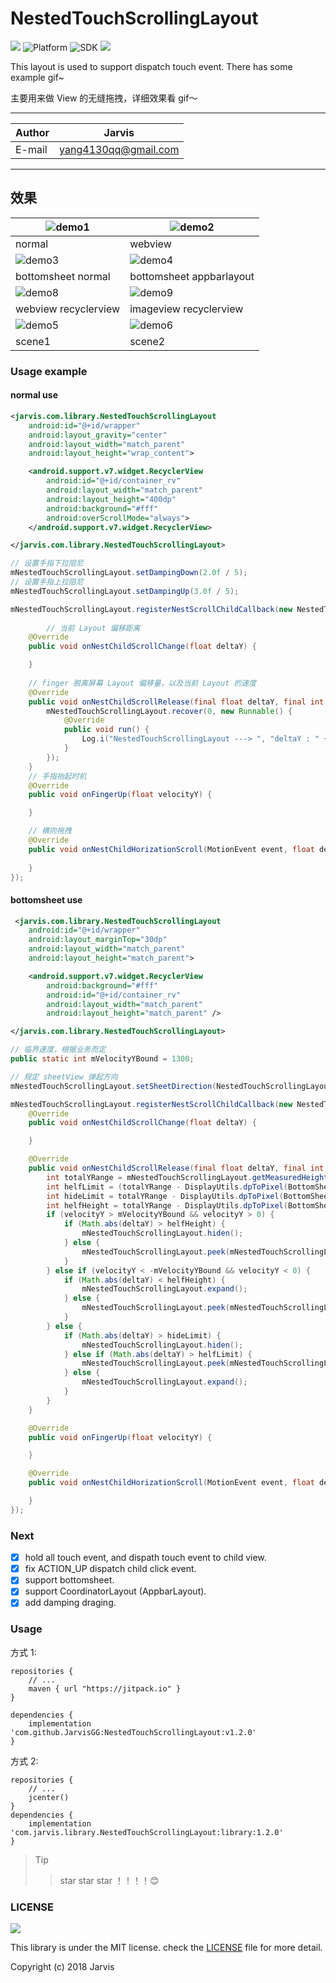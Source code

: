 NestedTouchScrollingLayout
===========================
[![](https://jitpack.io/v/JarvisGG/NestedTouchScrollingLayout.svg)](https://jitpack.io/#JarvisGG/NestedTouchScrollingLayout)
![Platform](https://img.shields.io/badge/platform-android-blue.svg)
![SDK](https://img.shields.io/badge/SDK-12%2B-blue.svg)
[![](https://img.shields.io/badge/Author-JarvisGG-7AD6FD.svg)](http:\//jarvisgg.github.io/)

This layout is used to support dispatch touch event.
There has some example gif~

主要用来做 View 的无缝拖拽，详细效果看 gif～
****
	
|Author|Jarvis|
|---|---
|E-mail|yang4130qq@gmail.com


****
## 效果
|![demo1](https://github.com/JarvisGG/NestedTouchScrollingLayout/blob/master/captures/demo1.gif "demo1")|![demo2](https://github.com/JarvisGG/NestedTouchScrollingLayout/blob/master/captures/demo2.gif "demo2")|
|---|---|
|normal|webview|
|![demo3](https://github.com/JarvisGG/NestedTouchScrollingLayout/blob/master/captures/demo3.gif "demo3")|![demo4](https://github.com/JarvisGG/NestedTouchScrollingLayout/blob/master/captures/demo4.gif "demo4")|
|bottomsheet normal|bottomsheet appbarlayout|
|![demo8](https://github.com/JarvisGG/NestedTouchScrollingLayout/blob/master/captures/demo8.gif "demo3")|![demo9](https://github.com/JarvisGG/NestedTouchScrollingLayout/blob/master/captures/demo9.gif "demo4")|
|webview recyclerview|imageview recyclerview|
|![demo5](https://github.com/JarvisGG/NestedTouchScrollingLayout/blob/master/captures/demo5.gif "demo3")|![demo6](https://github.com/JarvisGG/NestedTouchScrollingLayout/blob/master/captures/demo6.gif "demo4")|
|scene1|scene2|

### Usage example

#### normal use
``` XML
<jarvis.com.library.NestedTouchScrollingLayout
    android:id="@+id/wrapper"
    android:layout_gravity="center"
    android:layout_width="match_parent"
    android:layout_height="wrap_content">

    <android.support.v7.widget.RecyclerView
        android:id="@+id/container_rv"
        android:layout_width="match_parent"
        android:layout_height="400dp"
        android:background="#fff"
        android:overScrollMode="always">
    </android.support.v7.widget.RecyclerView>

</jarvis.com.library.NestedTouchScrollingLayout>
```

``` Java
// 设置手指下拉阻尼
mNestedTouchScrollingLayout.setDampingDown(2.0f / 5);
// 设置手指上拉阻尼
mNestedTouchScrollingLayout.setDampingUp(3.0f / 5);

mNestedTouchScrollingLayout.registerNestScrollChildCallback(new NestedTouchScrollingLayout.INestChildScrollChange() {
        
        // 当前 Layout 偏移距离
	@Override
	public void onNestChildScrollChange(float deltaY) {

	}
	
	// finger 脱离屏幕 Layout 偏移量，以及当前 Layout 的速度
	@Override
	public void onNestChildScrollRelease(final float deltaY, final int velocityY) {
		mNestedTouchScrollingLayout.recover(0, new Runnable() {
			@Override
			public void run() {
				Log.i("NestedTouchScrollingLayout ---> ", "deltaY : " + deltaY + " velocityY : " + velocityY);
			}
		});
	}
	// 手指抬起时机
	@Override
	public void onFingerUp(float velocityY) {

	}

	// 横向拖拽
	@Override
	public void onNestChildHorizationScroll(MotionEvent event, float deltaX, float deltaY) {
	
	}
});
```
#### bottomsheet use
``` xml
 <jarvis.com.library.NestedTouchScrollingLayout
	android:id="@+id/wrapper"
	android:layout_marginTop="30dp"
	android:layout_width="match_parent"
	android:layout_height="match_parent">

	<android.support.v7.widget.RecyclerView
		android:background="#fff"
		android:id="@+id/container_rv"
		android:layout_width="match_parent"
		android:layout_height="match_parent" />

</jarvis.com.library.NestedTouchScrollingLayout>
```
``` java
// 临界速度，根据业务而定
public static int mVelocityYBound = 1300;

// 规定 sheetView 弹起方向
mNestedTouchScrollingLayout.setSheetDirection(NestedTouchScrollingLayout.SheetDirection.BOTTOM);

mNestedTouchScrollingLayout.registerNestScrollChildCallback(new NestedTouchScrollingLayout.INestChildScrollChange() {
	@Override
	public void onNestChildScrollChange(float deltaY) {

	}

	@Override
	public void onNestChildScrollRelease(final float deltaY, final int velocityY) {
		int totalYRange = mNestedTouchScrollingLayout.getMeasuredHeight();
		int helfLimit = (totalYRange - DisplayUtils.dpToPixel(BottomSheetActivity.this, 400)) / 2;
		int hideLimit = totalYRange - DisplayUtils.dpToPixel(BottomSheetActivity.this, 400) / 2;
		int helfHeight = totalYRange - DisplayUtils.dpToPixel(BottomSheetActivity.this, 400);
		if (velocityY > mVelocityYBound && velocityY > 0) {
			if (Math.abs(deltaY) > helfHeight) {
				mNestedTouchScrollingLayout.hiden();
			} else {
				mNestedTouchScrollingLayout.peek(mNestedTouchScrollingLayout.getMeasuredHeight() - DisplayUtils.dpToPixel(BottomSheetActivity.this,400));
			}
		} else if (velocityY < -mVelocityYBound && velocityY < 0) {
			if (Math.abs(deltaY) < helfHeight) {
				mNestedTouchScrollingLayout.expand();
			} else {
				mNestedTouchScrollingLayout.peek(mNestedTouchScrollingLayout.getMeasuredHeight() - DisplayUtils.dpToPixel(BottomSheetActivity.this,400));
			}
		} else {
			if (Math.abs(deltaY) > hideLimit) {
				mNestedTouchScrollingLayout.hiden();
			} else if (Math.abs(deltaY) > helfLimit) {
				mNestedTouchScrollingLayout.peek(mNestedTouchScrollingLayout.getMeasuredHeight() - DisplayUtils.dpToPixel(BottomSheetActivity.this, 400));
			} else {
				mNestedTouchScrollingLayout.expand();
			}
		}
	}

	@Override
	public void onFingerUp(float velocityY) {

	}

	@Override
	public void onNestChildHorizationScroll(MotionEvent event, float deltaX, float deltaY) {

	}
});
```

### Next
- [x] hold all touch event, and dispath touch event to child view.
- [x] fix ACTION_UP dispatch child click event.
- [x] support bottomsheet.
- [x] support CoordinatorLayout (AppbarLayout).
- [x] add damping draging.

### Usage
方式 1:
``` Gradle
repositories {
    // ...
    maven { url "https://jitpack.io" }
}

dependencies {
    implementation 'com.github.JarvisGG:NestedTouchScrollingLayout:v1.2.0'
}
```
方式 2:
``` Gradle
repositories {
    // ...
    jcenter()
}
dependencies {
    implementation 'com.jarvis.library.NestedTouchScrollingLayout:library:1.2.0'
}
```


> Tip
>> star star star ！！！！:blush:

### LICENSE
![](https://upload.wikimedia.org/wikipedia/commons/thumb/f/f8/License_icon-mit-88x31-2.svg/128px-License_icon-mit-88x31-2.svg.png)

This library is under the MIT license. check the [LICENSE](https://opensource.org/licenses/MIT) file for more detail.

Copyright (c) 2018 Jarvis
